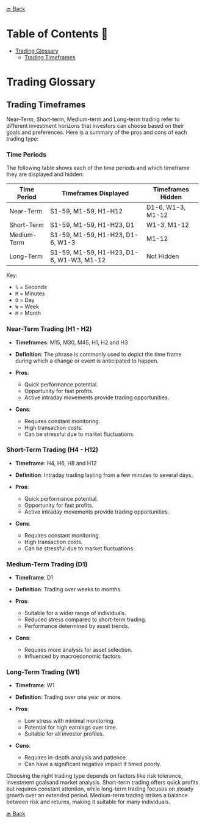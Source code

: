 [🔙 Back](https://github.com/chartingshow/documentation/blob/master/trading/glossary.md)

# Table of Contents 📑

- [Trading Glossary](#trading-glossary)
  - [Trading Timeframes](#trading-timeframes)

# Trading Glossary

## Trading Timeframes

Near-Term, Short-term, Medium-term and Long-term trading refer to different investment horizons that investors can choose based on their goals and preferences. Here is a summary of the pros and cons of each trading type:

### Time Periods

The following table shows each of the time periods and which timeframe they are displayed and hidden:

| Time Period | Timeframes Displayed                     | Timeframes Hidden |
| ----------- | ---------------------------------------- | ----------------- |
| Near-Term   | S1-59, M1-59, H1-H12                     | D1-6, W1-3, M1-12 |
| Short-Term  | S1-59, M1-59, H1-H23, D1                 | W1-3, M1-12       |
| Medium-Term | S1-59, M1-59, H1-H23, D1-6, W1-3         | M1-12             |
| Long-Term   | S1-59, M1-59, H1-H23, D1-6, W1-W3, M1-12 | Not Hidden        |

Key:

- `S` = Seconds
- `M` = Minutes
- `D` = Day
- `W` = Week
- `M` = Month

### Near-Term Trading (H1 - H2)

- **Timeframes**: M15, M30, M45, H1, H2 and H3
- **Definition**: The phrase is commonly used to depict the time frame during which a change or event is anticipated to happen.
- **Pros**:
  - Quick performance potential.
  - Opportunity for fast profits.
  - Active intraday movements provide trading opportunities.

- **Cons**:
  - Requires constant monitoring.
  - High transaction costs.
  - Can be stressful due to market fluctuations.

### Short-Term Trading (H4 - H12)

- **Timeframe**: H4, H6, H8 and H12
- **Definition**: Intraday trading lasting from a few minutes to several days.
- **Pros**:
  - Quick performance potential.
  - Opportunity for fast profits.
  - Active intraday movements provide trading opportunities.

- **Cons**:
  - Requires constant monitoring.
  - High transaction costs.
  - Can be stressful due to market fluctuations.

### Medium-Term Trading (D1)

- **Timeframe**: D1
- **Definition**: Trading over weeks to months.
- **Pros**:
  - Suitable for a wider range of individuals.
  - Reduced stress compared to short-term trading.
  - Performance determined by asset trends.

- **Cons**:
  - Requires more analysis for asset selection.
  - Influenced by macroeconomic factors.

### Long-Term Trading (W1)

- **Timeframe**: W1
- **Definition**: Trading over one year or more.
- **Pros**:
  - Low stress with minimal monitoring.
  - Potential for high earnings over time.
  - Suitable for all investor profiles.

- **Cons**:
  - Requires in-depth analysis and patience.
  - Can have a significant negative impact if timed poorly.

Choosing the right trading type depends on factors like risk tolerance, investment goalsand market analysis. Short-term trading offers quick profits but requires constant attention, while long-term trading focuses on steady growth over an extended period. Medium-term trading strikes a balance between risk and returns, making it suitable for many individuals.

[🔙 Back](https://github.com/chartingshow/documentation/blob/master/trading/glossary.md)
